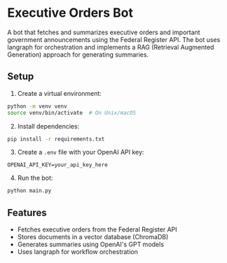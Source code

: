 # Executive Orders Bot

A bot that fetches and summarizes executive orders and important government announcements using the Federal Register API. The bot uses langraph for orchestration and implements a RAG (Retrieval Augmented Generation) approach for generating summaries.

## Setup

1. Create a virtual environment:
```bash
python -m venv venv
source venv/bin/activate  # On Unix/macOS
```

2. Install dependencies:
```bash
pip install -r requirements.txt
```

3. Create a `.env` file with your OpenAI API key:
```
OPENAI_API_KEY=your_api_key_here
```

4. Run the bot:
```bash
python main.py
```

## Features

- Fetches executive orders from the Federal Register API
- Stores documents in a vector database (ChromaDB)
- Generates summaries using OpenAI's GPT models
- Uses langraph for workflow orchestration 